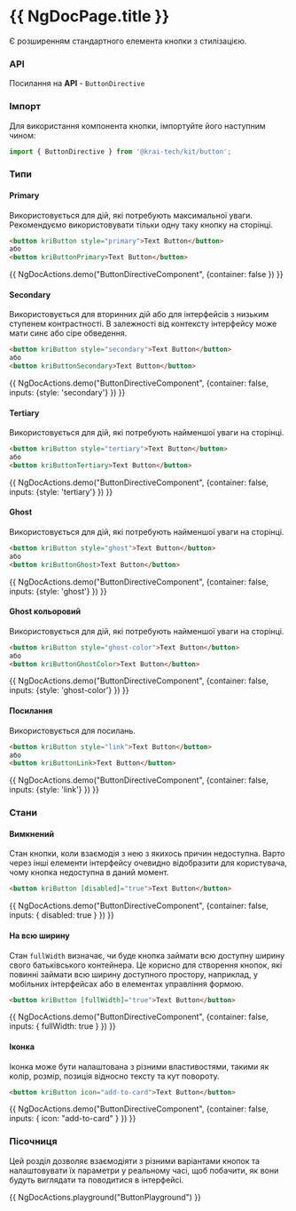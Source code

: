 # {{ NgDocPage.title }}

Є розширенням стандартного елемента кнопки з стилізацією.

### API

Посилання на **API** - `ButtonDirective`

### Імпорт

Для використання компонента кнопки, імпортуйте його наступним чином:

```ts
import { ButtonDirective } from '@krai-tech/kit/button';
```

### Типи

#### Primary

Використовується для дій, які потребують максимальної уваги. Рекомендуємо використовувати тільки одну таку кнопку на сторінці.

```html name="button.directive.ts"
<button kriButton style="primary">Text Button</button>
або
<button kriButtonPrimary>Text Button</button>
```

{{ NgDocActions.demo("ButtonDirectiveComponent", {container: false }) }}

#### Secondary

Використовується для вторинних дій або для інтерфейсів з низьким ступенем контрастності. В залежності від контексту інтерфейсу може мати синє або сіре обведення.

```html name="button.directive.ts"
<button kriButton style="secondary">Text Button</button>
або
<button kriButtonSecondary>Text Button</button>
```

{{ NgDocActions.demo("ButtonDirectiveComponent", {container: false, inputs: {style: 'secondary'} }) }}

#### Tertiary

Використовується для дій, які потребують найменшої уваги на сторінці.

```html name="button.directive.ts"
<button kriButton style="tertiary">Text Button</button>
або
<button kriButtonTertiary>Text Button</button>
```

{{ NgDocActions.demo("ButtonDirectiveComponent", {container: false, inputs: {style: 'tertiary'} }) }}

#### Ghost

Використовується для дій, які потребують найменшої уваги на сторінці.

```html name="button.directive.ts"
<button kriButton style="ghost">Text Button</button>
або
<button kriButtonGhost>Text Button</button>
```

{{ NgDocActions.demo("ButtonDirectiveComponent", {container: false, inputs: {style: 'ghost'} }) }}

#### Ghost кольоровий

Використовується для дій, які потребують найменшої уваги на сторінці.

```html name="button.directive.ts"
<button kriButton style="ghost-color">Text Button</button>
або
<button kriButtonGhostColor>Text Button</button>
```

{{ NgDocActions.demo("ButtonDirectiveComponent", {container: false, inputs: {style: 'ghost-color'} }) }}

#### Посилання

Використовується для посилань.

```html name="button.directive.ts"
<button kriButton style="link">Text Button</button>
або
<button kriButtonLink>Text Button</button>
```

{{ NgDocActions.demo("ButtonDirectiveComponent", {container: false, inputs: {style: 'link'} }) }}

### Стани

#### Вимкнений

Стан кнопки, коли взаємодія з нею з якихось причин недоступна. Варто через інші елементи інтерфейсу очевидно відобразити для користувача, чому кнопка недоступна в даний момент.

```html name="button.directive.ts"
<button kriButton [disabled]="true">Text Button</button>
```

{{ NgDocActions.demo("ButtonDirectiveComponent", {container: false, inputs: { disabled: true } }) }}

#### На всю ширину

Стан `fullWidth` визначає, чи буде кнопка займати всю доступну ширину свого батьківського контейнера.
Це корисно для створення кнопок, які повинні займати всю ширину доступного простору, наприклад, у мобільних інтерфейсах або в елементах управління формою.

```html name="button.directive.ts"
<button kriButton [fullWidth]="true">Text Button</button>
```

{{ NgDocActions.demo("ButtonDirectiveComponent", {container: false, inputs: { fullWidth: true } }) }}

#### Іконка

Іконка може бути налаштована з різними властивостями, такими як колір, розмір, позиція відносно тексту та кут повороту.

```html name="button.directive.ts"
<button kriButton icon="add-to-card">Text Button</button>
```

{{ NgDocActions.demo("ButtonDirectiveComponent", {container: false, inputs: { icon: "add-to-card" } }) }}

### Пісочниця

Цей розділ дозволяє взаємодіяти з різними варіантами кнопок та налаштовувати їх параметри у реальному часі, щоб побачити, як вони будуть виглядати та поводитися в інтерфейсі.

{{ NgDocActions.playground("ButtonPlayground") }}
